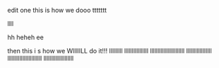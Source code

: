 edit one
this is how we dooo ttttttt


llll

hh  heheh   ee



then this i   s how we WllllILL do it!!!
lllllllll
llllllllllllllll
lllllllllllllllllllllll
lllllllllllllllll
lllllllllllllllllllllll
llllllllllllllllllll

